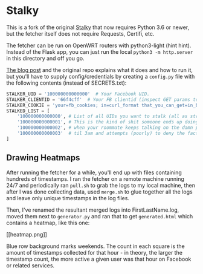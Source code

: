 # Stalky

This is a fork of the original [Stalky](https://github.com/defaultnamehere/zzzzz) that now requires Python 3.6 or newer,
but the fetcher itself does not require Requests, Certifi, etc.

The fetcher can be run on OpenWRT routers with python3-light (hint hint). Instead of the Flask app, you can just run the
local `python3 -m http.server` in this directory and off you go.

[The blog post](https://defaultnamehere.tumblr.com/post/139351766005/graphing-when-your-facebook-friends-are-awake) and
the original repo explains what it does and how to run it, but you'll have to supply config/credentials by creating a
`config.py` file with the following contents (instead of SECRETS.txt):

```python
STALKER_UID = '100000000000000'  # Your Facebook UID.
STALKER_CLIENTID = '66f4cff'  # Your FB clientid (inspect GET params to /pull in your browser's devtools to find this)
STALKER_COOKIE = 'your=fb_cookies; in=curl_format that_you_can_get=in_browser_devtools; tab=network_requests; rclick=copy_as_curl;'
STALKED_LIST = [
    '100000000000000', # List of all UIDs you want to stalk (all as strings).
    '100000000000001', # This is the kind of shit someone ends up doing with
    '100000000000002', # when your roommate keeps talking on the damn phone
    '100000000000003'  # til 3am and attempts (poorly) to deny the fact.
]
```

## Drawing Heatmaps

After running the fetcher for a while, you'll end up with files containing hundreds of timestamps. I ran the fetcher on
a remote machine running 24/7 and periodically ran `pull.sh` to grab the logs to my local machine, then after I was done
collecting data, used `merge.sh` to glue together all the logs and leave only unique timestamps in the log files.

Then, I've renamed the resultant merged logs into FirstLastName.log, moved them next to `generator.py` and ran that to
get `generated.html` which contains a heatmap, like this one:

[[heatmap.png]]

Blue row background marks weekends. The count in each square is the amount of timestamps collected for that hour - in
theory, the larger the timestamp count, the more active a given user was that hour on Facebook or related services.
